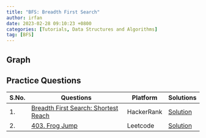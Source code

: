 ```yaml
---
title: "BFS: Breadth First Search"
author: irfan
date: 2023-02-28 09:10:23 +0800
categories: [Tutorials, Data Structures and Algorithms]
tag: [BFS]
---
```


## Graph


<!-- <object data="../../assets/pdfs/posts/notes/akash-verma/01-Two-Pointer/Session-1_September_06-2022.pdf" width="730" height="1000" type='application/pdf'></object> -->

<!-- ![01 BFS](../../../../assets/images/posts/dsa/graph/01-BFS/01-BFS_1.jpg)
![01 BFS](../../../../assets/images/posts/dsa/graph/01-BFS/01-BFS_2.jpg)
![01 BFS](../../../../assets/images/posts/dsa/graph/01-BFS/01-BFS_3.jpg) -->

## Practice Questions

|S.No.|Questions|Platform|Solutions|
|---|---|---|---|
|1. |[Breadth First Search: Shortest Reach](https://www.hackerrank.com/challenges/bfsshortreach/problem)|HackerRank| [Solution]()|
|2. |[403. Frog Jump]()|Leetcode| [Solution]() |


